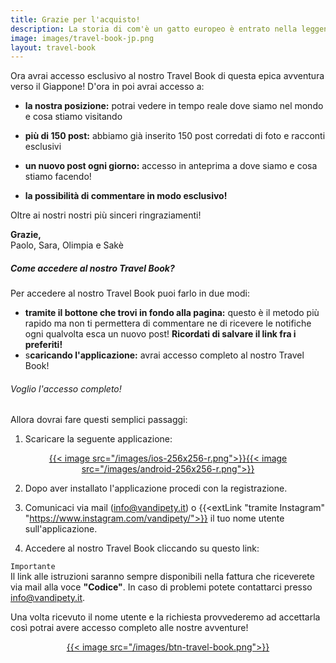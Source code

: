 ```yaml
---
title: Grazie per l'acquisto!
description: La storia di com'è un gatto europeo è entrato nella leggenda
image: images/travel-book-jp.png
layout: travel-book
---
```


Ora avrai accesso esclusivo al nostro Travel Book di questa epica avventura verso il Giappone!
D'ora in poi avrai accesso a:

- **la nostra posizione:** potrai vedere in tempo reale dove siamo nel mondo e cosa stiamo visitando

- **più di 150 post:** abbiamo già inserito 150 post corredati di foto e racconti esclusivi 

- **un nuovo post ogni giorno:** accesso in anteprima a dove siamo e cosa stiamo facendo!

- **la possibilità di commentare in modo esclusivo!**

Oltre ai nostri nostri più sinceri ringraziamenti! 

**Grazie,**  
Paolo, Sara, Olimpia e Sakè

##### Come accedere al nostro Travel Book?

Per accedere al nostro Travel Book puoi farlo in due modi:
- **tramite il bottone che trovi in fondo alla pagina:** questo è il metodo più rapido ma non ti permettera di commentare ne di ricevere le notifiche ogni qualvolta esca un nuovo post! **Ricordati di salvare il link fra i preferiti!**
- s**caricando l'applicazione:** avrai accesso completo al nostro Travel Book!

###### Voglio l'accesso completo!
Allora dovrai fare questi semplici passaggi:

1. Scaricare la seguente applicazione:

<div style="text-align: center">
<a href="https://apps.apple.com/us/app/polarsteps-travel-tracker/id947925763" target="_blank">{{< image src="/images/ios-256x256-r.png">}}</a><a href="https://play.google.com/store/apps/details?id=com.polarsteps" target="_blank">{{< image src="/images/android-256x256-r.png">}}</a> 
</div>

2. Dopo aver installato l'applicazione procedi con la registrazione.

3. Comunicaci via mail (<a href="mailto:info@vandipety.it" target="_self" rel="noopener" >info@vandipety.it</a>) o {{<extLink "tramite Instagram" "https://www.instagram.com/vandipety/">}} il tuo nome utente sull'applicazione.
   
4. Accedere al nostro Travel Book cliccando su questo link:

`Importante`  
Il link alle istruzioni saranno sempre disponibili nella fattura che riceverete via mail alla voce **"Codice"**. In caso di problemi potete contattarci presso <a href="mailto:info@vandipety.it" target="_self" rel="noopener" >info@vandipety.it</a>.

Una volta ricevuto il nome utente e la richiesta provvederemo ad accettarla così potrai avere accesso completo alle nostre avventure!

<div style="text-align: center">
<a id="btnAction" href="" target="_blank">{{< image src="/images/btn-travel-book.png">}}</a> 
</div>